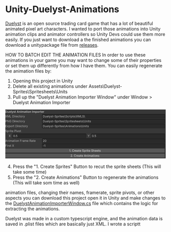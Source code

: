 # Unity-Duelyst-Animations



[Duelyst](https://github.com/open-duelyst/duelyst) is an open source trading card game that has a lot of beautiful animated pixel art characters. I wanted to port those animations into Unity animation clips and animator controllers so Unity Devs could use them more easily. If you just want to download a the finished animations you can download a unitypackage file from [releases](https://github.com/josfeldmann/Unity-Duelyst-Animations/releases).

HOW TO BATCH EDIT THE ANIMATION FILES
In order to use these animations in your game you may want to change some of their properties or set them up differently from how I have them. You can easily regenerate the animation files by:
  1. Opening this project in Unity
  2. Delete all existing animations under Assets\Duelyst-Sprites\Spritesheets\Units
  3. Pull up the "Duelyst Animation Importer Window" under Window > Duelyst Animation Importer

![Alt Text](https://raw.githubusercontent.com/josfeldmann/Unity-Duelyst-Animations/refs/heads/main/Tutorial1.png)
     
  4. Press the "1. Create Sprites" Button to recut the sprite sheets (This will take some time)
  5. Press the "2. Create Animations" Button to regenerate the animations (This will take som time as well)




animation files, changing their names, framerate, sprite pivots, or other aspects you can download this project open it in Unity and make changes to the [DuelystAnimationImporterWindow.cs](https://github.com/josfeldmann/Unity-Duelyst-Animations/blob/main/Assets/Duelyst-Sprites/Scripts/Editor/DuelystAnimationImporterWindow.cs) file which contains the logic for extracting the animations.

Duelyst was made in a custom typescript engine, and the animation data is saved in .plist files which are basically just XML. I wrote a scriptt



